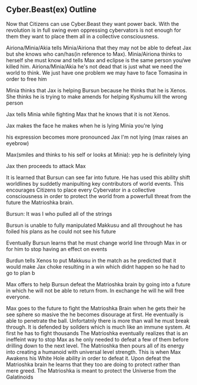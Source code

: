 ## Cyber.Beast(ex) Outline

Now that Citizens can use Cyber.Beast they want power back. With the revolution is in full swing even oppressing cybervators is not enough for them they want to place them all in a collective consciousness.

Airiona/Minia/Akia tells Minia/Airiona that they may not be able to defeat Jax but she knows who can/has(in reference to Max). Minia/Airiona thinks to herself she must know and tells Max and eclipse is the same person you/we killed him. Airiona/Minia/Akia he's not dead that is just what we need the world to think. We just have one problem we may have to face Tomasina in order to free him

Minia thinks that Jax is helping Bursun because he thinks that he is Xenos. She thinks he is trying to make amends for helping Kyshumu kill the wrong person

Jax tells Minia while fighting Max that he knows that it is not Xenos.

Jax makes the face he makes when he is lying Minia you're lying

his expression becomes more pronounced Jax I'm not lying (max raises an eyebrow)

Max(smiles and thinks to his self or looks at Minia): yep he is definitely lying

Jax then proceeds to attack Max

It is learned that Bursun can see far into future. He has used this ability shift worldlines by suddetly manipulting key contributors of world events. This encourages Citizens to place every Cybervator in a collective consciousness in order to protect the world from a powerfull threat from the future the Matrioshka brain.

Bursun: It was I who pulled all of the strings

Bursun is unable to fully manipulated Makkusu and all throughout he has foiled his plans as he could not see his future

Eventually Bursun learns that he must change world line through Max in or for him to stop having an effect on events

Burdun tells Xenos to put Makkusu in the match as he predicted that it would make Jax choke resulting in a win which didnt happen so he had to go to plan b

Max offers to help Bursun defeat the Matrioshka brain by going into a future in which he will not be able to return from. In exchange he will he will free everyone.

Max goes to the future to fight the Matrioshka Brain when he gets their he see sphere so masive the he becomes disourage at first. He eventually is able to penetrate the ball. Unfortatnly there is more than wall he must break through. It is defended by soilders which is much like an immune system. At first he has to fight thousands The Matrioshka eventually realizes that is an ineffeint way to stop Max as he only needed to defeat a few of them before drilling down to the next level. The Matrioshka then pours all of its energy into creating a humanoid with universal level strength. This is when Max Awakens his White Hole ability in order to defeat it. Upon defeat the Matrioshka brain he learns that they too are doing to protect rather than mere greed. The Matrioshka is meant to protect the Universe from the Galatinoids


